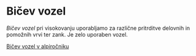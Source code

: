 # Bičev vozel

_Bičev vozel_ pri visokovanju uporabljamo za različne pritrditve delovnih in pomožnih vrvi ter zank. Je zelo uporaben vozel.

[Bičev vozel v alpiročniku](https://alpirocnik.rasica.org/wiki/Vrvi,_vozli_in_njihova_uporaba#Bi.C4.8Dev_vozel)
